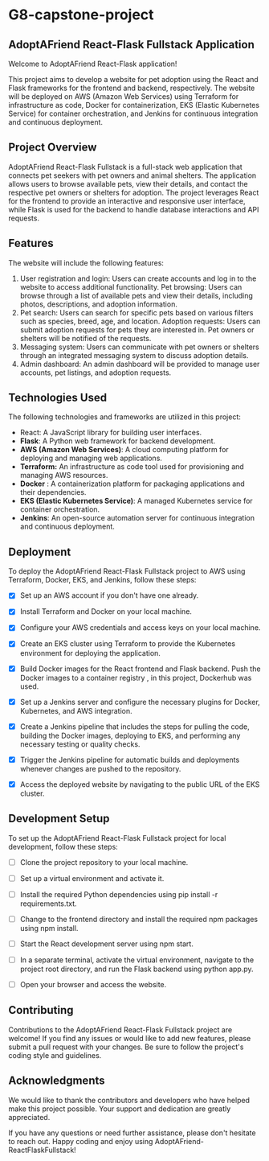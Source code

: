 # G8-capstone-project

## AdoptAFriend React-Flask Fullstack Application

 Welcome to AdoptAFriend React-Flask application! 

This project aims to develop a website for pet adoption using the React and Flask frameworks for the frontend and backend, respectively. The website will be deployed on AWS (Amazon Web Services) using Terraform for infrastructure as code, Docker for containerization, EKS (Elastic Kubernetes Service) for container orchestration, and Jenkins for continuous integration and continuous deployment.

## Project Overview

AdoptAFriend React-Flask Fullstack is a full-stack web application that connects pet seekers with pet owners and animal shelters. The application allows users to browse available pets, view their details, and contact the respective pet owners or shelters for adoption. The project leverages React for the frontend to provide an interactive and responsive user interface, while Flask is used for the backend to handle database interactions and API requests.

## Features

The website will include the following features:

1. User registration and login: Users can create accounts and log in to the website to access additional functionality.
Pet browsing: Users can browse through a list of available pets and view their details, including photos, descriptions, and adoption information.
2. Pet search: Users can search for specific pets based on various filters such as species, breed, age, and location.
Adoption requests: Users can submit adoption requests for pets they are interested in. Pet owners or shelters will be notified of the requests.
3. Messaging system: Users can communicate with pet owners or shelters through an integrated messaging system to discuss adoption details.
4. Admin dashboard: An admin dashboard will be provided to manage user accounts, pet listings, and adoption requests.

## Technologies Used
The following technologies and frameworks are utilized in this project:

* React: A JavaScript library for building user interfaces.
* **Flask**: A Python web framework for backend development.
* **AWS (Amazon Web Services)**: A cloud computing platform for deploying and managing web applications.
* **Terraform:**
An infrastructure as code tool used for provisioning and managing AWS resources.
* **Docker** : A containerization platform for packaging applications and their dependencies.
* **EKS (Elastic Kubernetes Service)**: A managed Kubernetes service for container orchestration.
* **Jenkins**: An open-source automation server for continuous integration and continuous deployment.

## Deployment

To deploy the AdoptAFriend React-Flask Fullstack project to AWS using Terraform, Docker, EKS, and Jenkins, follow these steps:

- [X] Set up an AWS account if you don't have one already.

- [X] Install Terraform and Docker on your local machine.

- [X] Configure your AWS credentials and access keys on your local machine.
- [X] Create an EKS cluster using Terraform to provide the Kubernetes environment for deploying the application.
- [X] Build Docker images for the React frontend and Flask backend.
Push the Docker images to a container registry , in this project, Dockerhub was used.
- [X] Set up a Jenkins server and configure the necessary plugins for Docker, Kubernetes, and AWS integration.

- [X] Create a Jenkins pipeline that includes the steps for pulling the code, building the Docker images, deploying to EKS, and performing any necessary testing or quality checks.

- [X] Trigger the Jenkins pipeline for automatic builds and deployments whenever changes are pushed to the repository.

- [X] Access the deployed website by navigating to the public URL of the EKS cluster.

## Development Setup
To set up the AdoptAFriend React-Flask Fullstack project for local development, follow these steps:

- [ ] Clone the project repository to your local machine.
- [ ] Set up a virtual environment and activate it.
- [ ] Install the required Python dependencies using pip install -r requirements.txt.
- [ ] Change to the frontend directory and install the required npm packages using npm install.
- [ ] Start the React development server using npm start.

- [ ] In a separate terminal, activate the virtual environment, navigate to the project root directory, and run the Flask backend using python app.py.

- [ ] Open your browser and access the website.

## Contributing
Contributions to the AdoptAFriend React-Flask Fullstack project are welcome! If you find any issues or would like to add new features, please submit a pull request with your changes. Be sure to follow the project's coding style and guidelines.


## Acknowledgments
We would like to thank the contributors and developers who have helped make this project possible. Your support and dedication are greatly appreciated.

If you have any questions or need further assistance, please don't hesitate to reach out. Happy coding and enjoy using AdoptAFriend-ReactFlaskFullstack!

